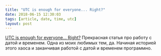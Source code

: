 ```yaml
---
title: "UTC is enough for everyone... Right?"
date: 2018-06-15 12:30:03
tags: [article, date, time, utc]
layout: post
---
```


[UTC is enough for everyone... Right?](https://zachholman.com/talk/utc-is-enough-for-everyone-right) Прекрасная статья про работу с датой и временем. Одна из моих любимых тем, да. Начиная историей этого хаоса и заканчивая работой с датой и временем программно.
